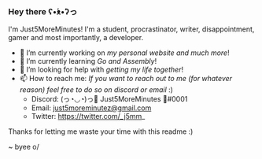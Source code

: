 ### Hey there ʕ•́ᴥ•̀ʔっ


I'm Just5MoreMinutes!
I'm a student, procrastinator, writer, disappointment, gamer and most importantly, a developer.


- 🔭 I’m currently working on _my personal website and much more_!
- 🌱 I’m currently learning _Go and Assembly_!
- 🤔 I’m looking for help with _getting my life together_!
- 📫 How to reach me: _If you want to reach out to me (for whatever reason) feel free to do so on discord or email_ :)
    - Discord: (っ◔◡◔)っ🎄 Just5MoreMinutes 🎄#0001
    - Email: just5moreminutez@gmail.com
    - Twitter: https://twitter.com/_j5mm_

Thanks for letting me waste your time with this readme :)

~ byee o/
<!--
**Just5MoreMinutes/Just5MoreMinutes** is a ✨ _special_ ✨ repository because its `README.md` (this file) appears on your GitHub profile.

Here are some ideas to get you started:

- 🔭 I’m currently working on ...
- 🌱 I’m currently learning ...
- 👯 I’m looking to collaborate on ...
- 🤔 I’m looking for help with ...
- 💬 Ask me about ...
- 📫 How to reach me: ...
- 😄 Pronouns: ...
- ⚡ Fun fact: ...
-->
